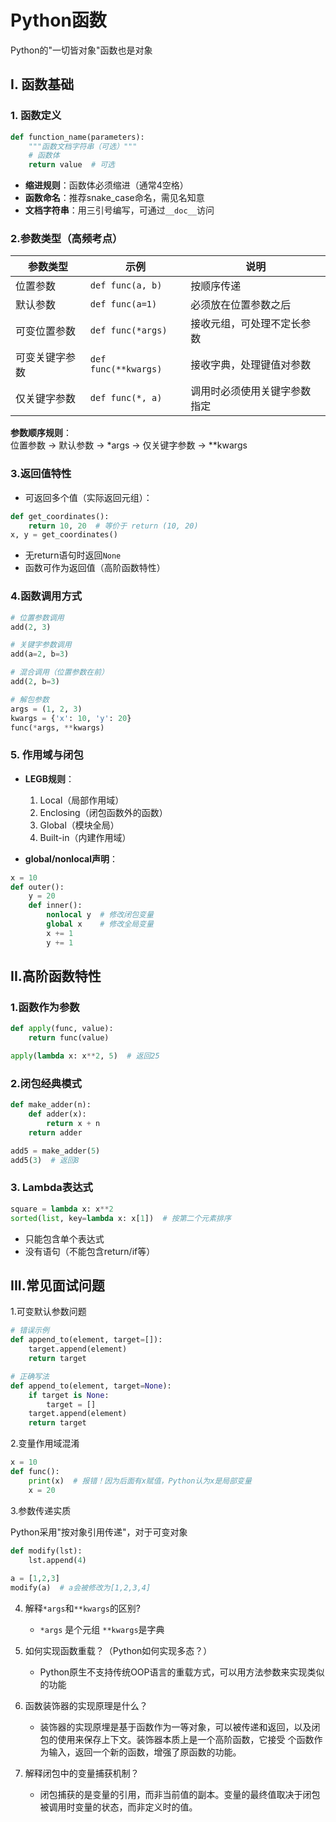 
# Python函数

Python的"一切皆对象"函数也是对象
## I. 函数基础
### 1. 函数定义
```python
def function_name(parameters):
    """函数文档字符串（可选）"""
    # 函数体
    return value  # 可选
```
- **缩进规则**：函数体必须缩进（通常4空格）
- **函数命名**：推荐snake_case命名，需见名知意
- **文档字符串**：用三引号编写，可通过`__doc__`访问

### 2.参数类型（高频考点）
| 参数类型       | 示例                 | 说明                          |
|----------------|----------------------|-----------------------------|
| 位置参数       | `def func(a, b)`     | 按顺序传递                   |
| 默认参数       | `def func(a=1)`      | 必须放在位置参数之后          |
| 可变位置参数   | `def func(*args)`    | 接收元组，可处理不定长参数    |
| 可变关键字参数 | `def func(**kwargs)` | 接收字典，处理键值对参数      |
| 仅关键字参数   | `def func(*, a)`     | 调用时必须使用关键字参数指定 |

**参数顺序规则**：  
位置参数 -> 默认参数 -> *args -> 仅关键字参数 -> **kwargs

### 3.返回值特性
- 可返回多个值（实际返回元组）：
```python
def get_coordinates():
    return 10, 20  # 等价于 return (10, 20)
x, y = get_coordinates()
```
- 无return语句时返回`None`
- 函数可作为返回值（高阶函数特性）

### 4.函数调用方式
```python
# 位置参数调用
add(2, 3)

# 关键字参数调用
add(a=2, b=3)

# 混合调用（位置参数在前）
add(2, b=3)

# 解包参数
args = (1, 2, 3)
kwargs = {'x': 10, 'y': 20}
func(*args, **kwargs)
```

### 5. 作用域与闭包
- **LEGB规则**：
  1. Local（局部作用域）
  2. Enclosing（闭包函数外的函数）
  3. Global（模块全局）
  4. Built-in（内建作用域）

- **global/nonlocal声明**：
```python
x = 10
def outer():
    y = 20
    def inner():
        nonlocal y  # 修改闭包变量
        global x    # 修改全局变量
        x += 1
        y += 1
```

## II.高阶函数特性

### 1.函数作为参数
```python
def apply(func, value):
    return func(value)

apply(lambda x: x**2, 5)  # 返回25
```

### 2.闭包经典模式
```python
def make_adder(n):
    def adder(x):
        return x + n
    return adder

add5 = make_adder(5)
add5(3)  # 返回8
```

### 3. Lambda表达式
```python
square = lambda x: x**2
sorted(list, key=lambda x: x[1])  # 按第二个元素排序
```
- 只能包含单个表达式
- 没有语句（不能包含return/if等）

## III.常见面试问题
1.可变默认参数问题

```python
# 错误示例
def append_to(element, target=[]):
    target.append(element)
    return target

# 正确写法
def append_to(element, target=None):
    if target is None:
        target = []
    target.append(element)
    return target
```

2.变量作用域混淆

```python
x = 10
def func():
    print(x)  # 报错！因为后面有x赋值，Python认为x是局部变量
    x = 20
```

3.参数传递实质

Python采用"按对象引用传递"，对于可变对象

```python
def modify(lst):
    lst.append(4)
    
a = [1,2,3]
modify(a)  # a会被修改为[1,2,3,4]
```

4. 解释`*args`和`**kwargs`的区别?
    * `*args` 是个元组 `**kwargs`是字典

5. 如何实现函数重载？（Python如何实现多态？）
    * Python原生不支持传统OOP语言的重载方式，可以用方法参数来实现类似的功能

6. 函数装饰器的实现原理是什么？
    * 装饰器的实现原埋是基于函数作为一等对象，可以被传递和返回，以及闭包的使用来保存上下文。装饰器本质上是一个高阶函数，它接受
个函数作为输入，返回一个新的函数，增强了原函数的功能。

7. 解释闭包中的变量捕获机制？
    * 闭包捕获的是变量的引用，而非当前值的副本。变量的最终值取决于闭包被调用时变量的状态，而非定义时的值。


